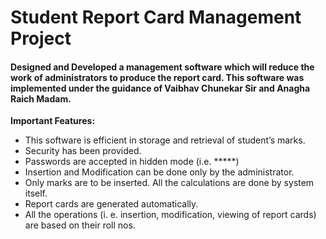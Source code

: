 # Student Report Card Management Project
#### Designed and Developed a management software which will reduce the work of administrators to produce the report card. This software was implemented under the guidance of Vaibhav Chunekar Sir and Anagha Raich Madam.

**Important Features:**
* This software is efficient in storage and retrieval of student’s marks.
* Security has been provided.
* Passwords are accepted in hidden mode (i.e. *****)
* Insertion and Modification can be done only by the administrator.
* Only marks are to be inserted. All the calculations are done by system itself.
* Report cards are generated automatically.
* All the operations (i. e. insertion, modification, viewing of report cards) are based on their roll nos. 
